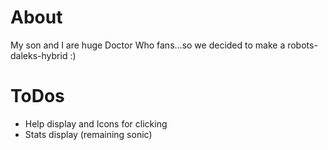 # About
My son and I are huge Doctor Who fans...so we decided to make a robots-daleks-hybrid :)

# ToDos
* Help display and Icons for clicking
* Stats display (remaining sonic)
